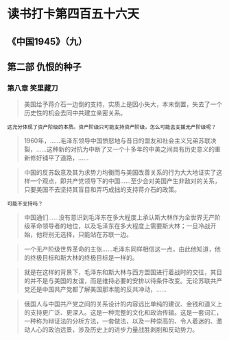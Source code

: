 # 读书打卡第四百五十六天
## 《中国1945》（九）
## 第二部 仇恨的种子
### 第八章 笑里藏刀

> 美国给予蒋介石一边倒的支持，实质上是因小失大，本末倒置，失去了一个历史性的机会去同中共建立亲密关系。
```
这充分体现了资产阶级的本质。资产阶级只可能支持资产阶级，怎么可能去支援无产阶级呢？
```
> 1960年，……毛泽东领导中国愤怒地与昔日的盟友和社会主义兄弟苏联决裂，……这种新的对抗为中断了又一个十多年的中美之间具有历史意义的重新修好铺平了道路，……

> 中国的反苏敌意及其为求势力均衡而与美国改善关系的行为大大地证实了这样一个观点，即共产党领导下的中国……至少会对美国产生非敌对的关系，只要美国不去坚持其盲目和弄巧成拙的支持蒋介石的政策。
```
可能不支持吗？
```
> 中国通们……没有意识到毛泽东在多大程度上承认斯大林作为全世界无产阶级革命领导者的地位，以及毛泽东在多大程度上需要斯大林；一旦冷战开始，他将别无选择，只能站在苏联一边。

> 一个无产阶级世界革命的主张……毛泽东同样相信这一点，由此他知道，他的终极目标和斯大林的终极目标是一样的。

> 就是在这样的背景下，毛泽东和斯大林与西方盟国进行着战时的交往，其目的并不是与美国的友谊，而是维持必要的安排以待条件改变。无论苏联共产党还是中国共产党都了解美国那本能的反共冲动，……

> 俄国人与中国共产党之间的关系设计的内容远比单纯的建议、金钱和道义上的支持更广泛、更深入。这是一种完整的文化和政治传输。这是一套词汇，一种称为辩证法的分析方法，一套做法，以及一种崇高的、令人着迷的、激动人心的政治远景，涉及历史上的进步力量战胜剥削和反动势力。

> 